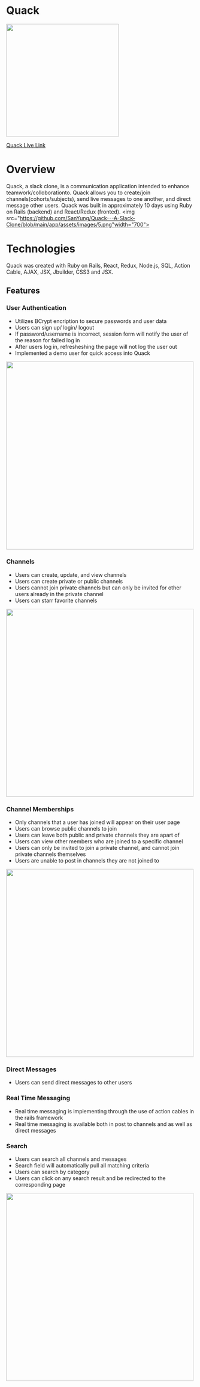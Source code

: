 # Quack

<img src="https://github.com/SanYung/Quack---A-Slack-Clone/blob/main/app/assets/images/ducklogo.png" width="300">

[Quack Live Link](https://san-quack.herokuapp.com/#/)

# Overview
Quack, a slack clone, is a communication application intended to enhance teamwork/colloborationto.  Quack allows you to create/join channels(cohorts/subjects), send live messages to one another, and direct message other users. Quack was built in approximately 10 days using Ruby on Rails (backend) and React/Redux (fronted).
<img src="https://github.com/SanYung/Quack---A-Slack-Clone/blob/main/app/assets/images/5.png"width="700">

# Technologies 
Quack was created with Ruby on Rails, React, Redux, Node.js, SQL, Action Cable, AJAX, JSX, Jbuilder, CSS3 and JSX.

## Features
### User Authentication
- Utilizes BCrypt encription to secure passwords and user data
- Users can sign up/ login/ logout
- If password/username is incorrect, session form will notify the user of the reason for failed log in 
- After users log in, refresheshing the page will not log the user out
- Implemented a demo user for quick access into Quack
<img src="https://github.com/SanYung/Quack---A-Slack-Clone/blob/main/app/assets/images/4.png" width="500">

### Channels
- Users can create, update, and view channels 
- Users can create private or public channels
- Users cannot join private channels but can only be invited for other users already in the private channel
- Users can starr favorite channels
<img src="https://github.com/SanYung/Quack---A-Slack-Clone/blob/main/app/assets/images/3.png" width="500">


### Channel Memberships
- Only channels that a user has joined will appear on their user page
- Users can browse public channels to join
- Users can leave both public and private channels they are apart of
- Users can view other members who are joined to a specific channel
- Users can only be invited to join a private channel, and cannot join private channels themselves
- Users are unable to post in channels they are not joined to
<img src="https://github.com/SanYung/Quack---A-Slack-Clone/blob/main/app/assets/images/2.png" width="500">


### Direct Messages
- Users can send direct messages to other users

### Real Time Messaging
- Real time messaging is implementing through the use of action cables in the rails framework
- Real time messaging is available both in post to channels and as well as direct messages

### Search
- Users can search all channels and messages
- Search field will automatically pull all matching criteria
- Users can search by category 
- Users can click on any search result and be redirected to the corresponding page 
<img src="https://github.com/SanYung/Quack---A-Slack-Clone/blob/main/app/assets/images/1.png" width="500">

